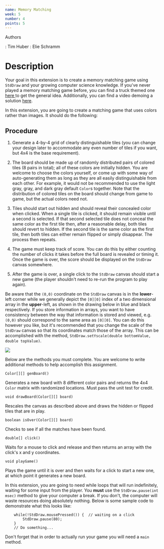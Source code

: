 ```yaml
---
name: Memory Matching
week: 5
number: 4
points: 5
---
```


Authors

: Tim Huber
: Elie Schramm

# Description

Your goal in this extension is to create a memory matching game using `StdDraw` and your growing computer 
science knowledge. If you\'ve never played a memory matching game before, you can find a truck themed one 
<a href="http://www.sproutonline.com/games/bill-boards-memory-match" target="new"> here </a>
to get the general idea. Additionally, you can find a video demoing a solution 
<a href="Extensions/memorymatch.mp4" target="new">here</a>.

In this extension, you are going to create a matching game that uses colors rather than images. It should do the following:

## Procedure

1. Generate a 4-by-4 grid of clearly distinguishable tiles (you can change your design later to accommodate any even number of tiles if you want, but 4x4 is the base requirement).

2. The board should be made up of randomly distributed pairs of colored tiles (8 pairs in total); all of these colors are initially hidden. You are welcome to choose the colors yourself, or come up with some way of auto-generating them as long as they are all easily distinguishable from each other. For example, it would not be recommended to use the light gray, gray, and dark gray default `Color`s together. Note that the distribution of colored tiles on the board should change from game to game, but the actual colors need not.

3. Tiles should start out hidden and should reveal their concealed color when clicked. When a single tile is clicked, it should remain visible until a second is selected. If that second selected tile does not conceal the same color as the first tile then, after a reasonable delay, both tiles should revert to hidden. If the second tile is the same color as the first tile, then both tiles can either remain flipped or simply disappear. The process then repeats. 

4. The game must keep track of score. You can do this by either counting the number of clicks it takes before the full board is revealed or timing it. Once the game is over, the score should be displayed on the `StdDraw` canvas somewhere.

5. After the game is over, a single click to the `StdDraw` canvas should start a new game (the player shouldn\'t need to re-run the program to play again).

Be aware that the `(0,0)` coordinate on the `StdDraw` canvas is in the **lower**-left corner while we generally depict the `[0][0]` index of a two dimensional array in the **upper**-left, as shown in the drawing below in blue and black respectively. If you store information in arrays, you want to have consistency between the way that information is stored and viewed, e.g. `(0,0)` should correspond to the same area as `[0][0]`. You can do this however you like, but it\'s recommended that you change the scale of the `StdDraw` canvas so that its coordinates match those of the array. This can be accomplished with the method, `StdDraw.setYscale(double bottomValue, double topValue)`.

![](../../../extensions/canvasCoords.jpg)

Below are the methods you must complete. You are welcome to write additional methods 
to help accomplish this assignment.

`Color[][] genBoard()` 

Generates a new board with 8 different color pairs and returns the 4x4 `Color` matrix with randomized locations. Must pass the unit test for credit.

`void drawBoard(Color[][] board)` 

Rescales the canvas as described above and draws the hidden or flipped tiles that are in play.

`boolean isOver(Color[][] board)`

Checks to see if all the matches have been found.

`double[] click()`

Waits for a mouse to click and release and then returns an array with the click\'s x and y coordinates.

`void playGame()`

Plays the game until it is over and then waits for a click to start a new one, at which point it generates a new board.

In this extension, you are going to need while loops that will run indefinitely, waiting for some input from the player. You **must** use the `StdDraw.pause(int msec)` method to give your computer a break. If you don\'t, the computer will waste resources doing absolutely nothing. Below is some sample code to demonstrate what this looks like:</p>


		while(!StdDraw.mousePressed()) {  // waiting on a click
			StdDraw.pause(80);
		}
		// Do something...	



Don\'t forget that in order to actually run your game you will need a `main` method. 
